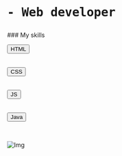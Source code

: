 <h1><pre>- Web developer </pre></h1>
###  My skills
<pre>
<button>HTML</button>
<br>
<button>CSS</button>
<br>
<button>JS</button>
<br>
<button>Java</button>
<br>
</pre>

![Img](ruta/a/la/imagen.jpg)

